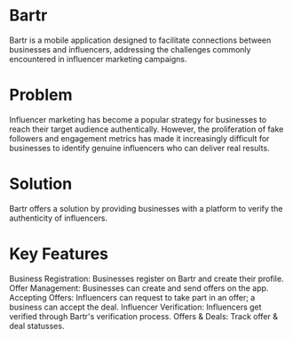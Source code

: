 # Bartr
Bartr is a mobile application designed to facilitate connections between businesses and influencers, addressing the challenges commonly encountered in influencer marketing campaigns.

# Problem
Influencer marketing has become a popular strategy for businesses to reach their target audience authentically. However, the proliferation of fake followers and engagement metrics has made it increasingly difficult for businesses to identify genuine influencers who can deliver real results.

# Solution
Bartr offers a solution by providing businesses with a platform to verify the authenticity of influencers.

# Key Features
Business Registration: Businesses register on Bartr and create their profile.
Offer Management: Businesses can create and send offers on the app.
Accepting Offers: Influencers can request to take part in an offer; a business can accept the deal.
Influencer Verification: Influencers get verified through Bartr's verification process.
Offers & Deals: Track offer & deal statusses.
